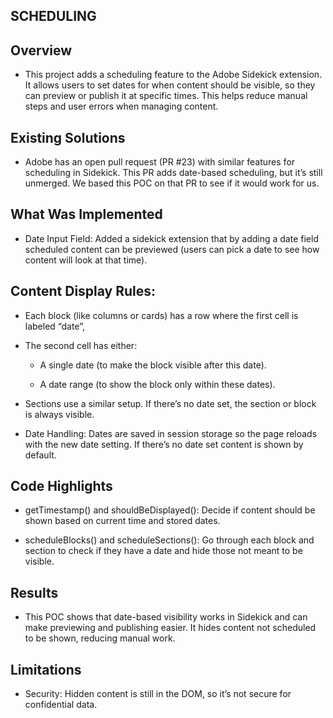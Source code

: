 ## SCHEDULING 

## Overview 

- This project adds a scheduling feature to the Adobe Sidekick extension. It allows users to set dates for when content should be visible, so they can preview or publish it at specific times. This helps reduce manual steps and user errors when managing content.

## Existing Solutions 

- Adobe has an open pull request (PR #23) with similar features for scheduling in Sidekick. This PR adds date-based scheduling, but it’s still unmerged. We based this POC on that PR to see if it would work for us.

## What Was Implemented

- Date Input Field: Added a sidekick extension that by adding a date field scheduled content can be previewed (users can pick a date to see how content will look at that time).

## Content Display Rules:

- Each block (like columns or cards) has a row where the first cell is labeled “date”,
- The second cell has either:

    - A single date (to make the block visible after this date).

    - A date range (to show the block only within these dates).

- Sections use a similar setup. If there’s no date set, the section or block is always visible.

- Date Handling: Dates are saved in session storage so the page reloads with the new date setting. If there’s no date set content is shown by default.

## Code Highlights

- getTimestamp() and shouldBeDisplayed(): Decide if content should be shown based on current time and stored dates.

- scheduleBlocks() and scheduleSections(): Go through each block and section to check if they have a date and hide those not meant to be visible.

## Results

- This POC shows that date-based visibility works in Sidekick and can make previewing and publishing easier. It hides content not scheduled to be shown, reducing manual work.

## Limitations

- Security: Hidden content is still in the DOM, so it’s not secure for confidential data.